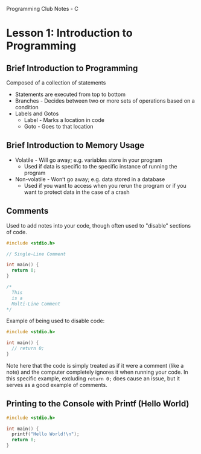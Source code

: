 Programming Club Notes - C
# Lesson 1: Introduction to Programming

## Brief Introduction to Programming


Composed of a collection of statements
- Statements are executed from top to bottom
- Branches - Decides between two or more sets of operations based on a condition
- Labels and Gotos
  - Label - Marks a location in code
  - Goto - Goes to that location

## Brief Introduction to Memory Usage
- Volatile - Will go away; e.g. variables store in your program
  - Used if data is specific to the specific instance of running the program
- Non-volatile - Won’t go away; e.g. data stored in a database
  - Used if you want to access when you rerun the program or if you want to protect data in the case of a crash

## Comments

Used to add notes into your code, though often used to "disable" sections of code.

```c
#include <stdio.h>

// Single-Line Comment

int main() {
  return 0;
}

/*
  This
  is a
  Multi-Line Comment
*/
```

Example of being used to disable code:

```c
#include <stdio.h>

int main() {
  // return 0;
}
```

Note here that the code is simply treated as if it were a comment (like a note) and the computer completely ignores it when running your code. In this specific example, excluding `return 0;` does cause an issue, but it serves as a good example of comments.

## Printing to the Console with Printf (Hello World)

```c
#include <stdio.h>

int main() {
  printf("Hello World!\n");
  return 0;
}
```